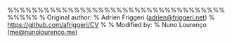 %%%%%%%%%%%%%%%%%%%%%%%%%%%%%%%%%%%%%%%%%
% Original author:
% Adrien Friggeri (adrien@friggeri.net)
% https://github.com/afriggeri/CV
%
% Modified by:
% Nuno Lourenço (me@nunolourenco.me)
